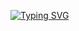 <!-- markdownlint-disable MD033 MD041 -->
<p align="left">
  <a href="https://git.io/typing-svg"><img src="https://readme-typing-svg.demolab.com?font=Press+Start+2P&weight=200&size=18&duration=2000&pause=1000&color=CF0303&background=000000&multiline=true&width=435&height=100&lines=*Hello%2C+stranger;*do+you+think+even+the+worst;*person;*can+change%3F" alt="Typing SVG" /></a>
</p>

